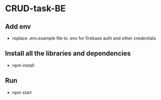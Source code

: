 # CRUD-task-BE

## Add env
* replace .env.example file to .env for firebase auth and other credentials

## Install all the libraries and dependencies 
* npm install

## Run 
* npm start
